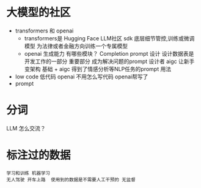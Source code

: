 # 大模型的社区


- transformers 和 openai 
    - transformers是 Hugging Face LLM社区 sdk
        底层细节管控,训练或微调模型  为法律或者金融方向训练一个专属模型
    - openai 生成能力 有哪些模块？
      Completion
      prompt 设计 设计数据表是开发工作的一部分 重要部分
      成为解决问题的prompt 设计者
    aigc 让新手变架构 基础 + aigc
    得到了情感分析等NLP任务的prompt 用法
- low code 低代码
  openai 不用怎么写代码 openai帮写了
- prompt


# 分词
  LLM 怎么交流？
# 标注过的数据
    学习和训练 机器学习
    无人驾驶 开车上路  使用到的数据是不需要人工干预的 无监督